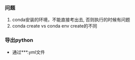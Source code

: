 ### 问题
1. conda安装的环境，不能直接考出去, 否则执行的时候有问题
2. conda create vs conda env create的不同

    

### 导出python
- 通过***.yml文件



